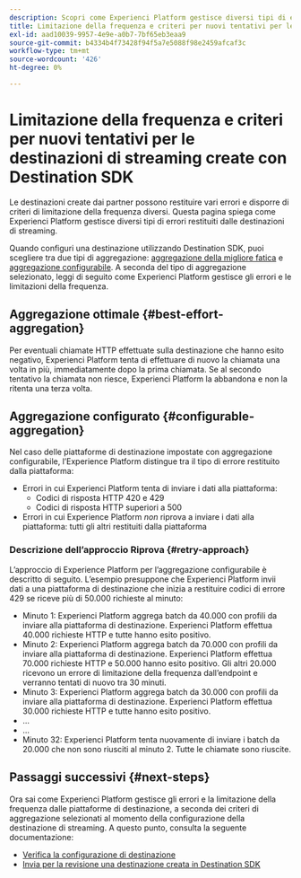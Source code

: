 ```yaml
---
description: Scopri come Experienci Platform gestisce diversi tipi di errori restituiti dalle destinazioni di streaming e come tenta di inviare dati alla piattaforma di destinazione.
title: Limitazione della frequenza e criteri per nuovi tentativi per le destinazioni di streaming create con Destination SDK
exl-id: aad10039-9957-4e9e-a0b7-7bf65eb3eaa9
source-git-commit: b4334b4f73428f94f5a7e5088f98e2459afcaf3c
workflow-type: tm+mt
source-wordcount: '426'
ht-degree: 0%

---
```


# Limitazione della frequenza e criteri per nuovi tentativi per le destinazioni di streaming create con Destination SDK

Le destinazioni create dai partner possono restituire vari errori e disporre di criteri di limitazione della frequenza diversi. Questa pagina spiega come Experienci Platform gestisce diversi tipi di errori restituiti dalle destinazioni di streaming.

Quando configuri una destinazione utilizzando Destination SDK, puoi scegliere tra due tipi di aggregazione: [aggregazione della migliore fatica](../functionality/destination-configuration/aggregation-policy.md#best-effort-aggregation) e [aggregazione configurabile](../functionality/destination-configuration/aggregation-policy.md#configurable-aggregation). A seconda del tipo di aggregazione selezionato, leggi di seguito come Experienci Platform gestisce gli errori e le limitazioni della frequenza.

## Aggregazione ottimale {#best-effort-aggregation}

Per eventuali chiamate HTTP effettuate sulla destinazione che hanno esito negativo, Experienci Platform tenta di effettuare di nuovo la chiamata una volta in più, immediatamente dopo la prima chiamata. Se al secondo tentativo la chiamata non riesce, Experienci Platform la abbandona e non la ritenta una terza volta.

## Aggregazione configurato {#configurable-aggregation}

Nel caso delle piattaforme di destinazione impostate con aggregazione configurabile, l’Experience Platform distingue tra il tipo di errore restituito dalla piattaforma:

* Errori in cui Experienci Platform tenta di inviare i dati alla piattaforma:
   * Codici di risposta HTTP 420 e 429
   * Codici di risposta HTTP superiori a 500
* Errori in cui Experience Platform *non* riprova a inviare i dati alla piattaforma: tutti gli altri restituiti dalla piattaforma

### Descrizione dell’approccio Riprova {#retry-approach}

L’approccio di Experience Platform per l’aggregazione configurabile è descritto di seguito. L’esempio presuppone che Experienci Platform invii dati a una piattaforma di destinazione che inizia a restituire codici di errore 429 se riceve più di 50.000 richieste al minuto:

* Minuto 1: Experienci Platform aggrega batch da 40.000 con profili da inviare alla piattaforma di destinazione. Experienci Platform effettua 40.000 richieste HTTP e tutte hanno esito positivo.
* Minuto 2: Experienci Platform aggrega batch da 70.000 con profili da inviare alla piattaforma di destinazione. Experienci Platform effettua 70.000 richieste HTTP e 50.000 hanno esito positivo. Gli altri 20.000 ricevono un errore di limitazione della frequenza dall’endpoint e verranno tentati di nuovo tra 30 minuti.
* Minuto 3: Experienci Platform aggrega batch da 30.000 con profili da inviare alla piattaforma di destinazione. Experienci Platform effettua 30.000 richieste HTTP e tutte hanno esito positivo.
* ...
* ...
* Minuto 32: Experienci Platform tenta nuovamente di inviare i batch da 20.000 che non sono riusciti al minuto 2. Tutte le chiamate sono riuscite.

## Passaggi successivi {#next-steps}

Ora sai come Experienci Platform gestisce gli errori e la limitazione della frequenza dalle piattaforme di destinazione, a seconda dei criteri di aggregazione selezionati al momento della configurazione della destinazione di streaming. A questo punto, consulta la seguente documentazione:

* [Verifica la configurazione di destinazione](../testing-api/streaming-destinations/streaming-destination-testing-overview.md)
* [Invia per la revisione una destinazione creata in Destination SDK](../guides/submit-destination.md)
